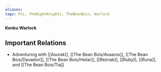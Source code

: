 ```yaml
---
aliases: 
tags: PCs, TheNightKnights, TheBeanBois, Warlock
---
```

**Kenku Warlock**


## Important Relations

* Adventuring with [[Asurak]], [[The Bean Bois/Avaaros]], [[The Bean Bois/Davaelor]], [[The Bean Bois/Heilar]], [[Reznak]], [[Ruby]], [[Runa]], and [[The Bean Bois/Tia]]